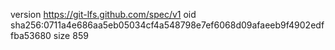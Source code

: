 version https://git-lfs.github.com/spec/v1
oid sha256:0711a4e686aa5eb05034cf4a548798e7ef6068d09afaeeb9f4902edffba53680
size 859
